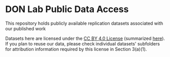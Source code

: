 # DON Lab Public Data Access

This repository holds publicly available replication datasets associated with our published work

Datasets here are licensed under the [CC BY 4.0 License](./LICENSE) (summarized [here](https://creativecommons.org/licenses/by/4.0/)). If you plan to reuse our data, please check individual datasets' subfolders for attribution information required by this license in Section 3(a)(1).
